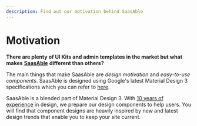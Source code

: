 ```yaml
---
description: Find out our motivation behind SaasAble
---
```


# Motivation

**There are plenty of UI Kits and admin templates in the market but what makes** [**SaasAble**](https://blog.saasable.io/say-hello-to-saasable-the-ultimate-ui-kit-for-web-app-development) **different than others?**&#x20;

The main things that make SaasAble are _design motivation_ and _easy-to-use components_. SaasAble is designed using Google's latest Material Design 3 specifications which you can refer to [here](https://m3.material.io/).

SaasAble is a blended part of Material Design 3. With [10 years of experience](https://blog.saasable.io/a-decade-of-expertise-the-phoenixcoded-story-and-why-you-should-trust-us) in design, we prepare our design components to help users. You will find that component designs are heavily inspired by new and latest design trends that enable you to keep your site current.
